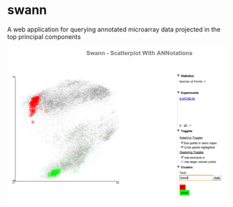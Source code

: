 # swann
A web application for querying annotated microarray data projected in the top principal components

![Screenshot](image00.png?raw=true "Optional Title")
